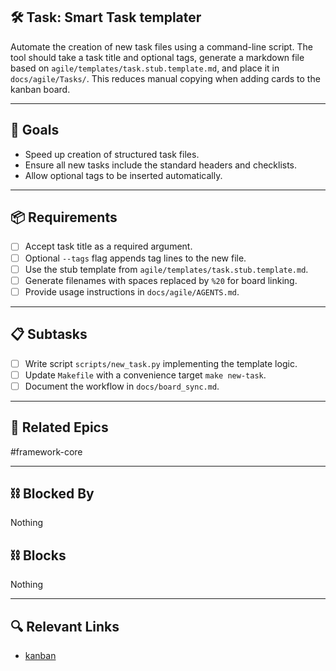 ## 🛠️ Task: Smart Task templater

Automate the creation of new task files using a command-line script. The tool
should take a task title and optional tags, generate a markdown file based on
`agile/templates/task.stub.template.md`, and place it in `docs/agile/Tasks/`.
This reduces manual copying when adding cards to the kanban board.

---

## 🎯 Goals

- Speed up creation of structured task files.
- Ensure all new tasks include the standard headers and checklists.
- Allow optional tags to be inserted automatically.

---

## 📦 Requirements
- [ ] Accept task title as a required argument.
- [ ] Optional `--tags` flag appends tag lines to the new file.
- [ ] Use the stub template from `agile/templates/task.stub.template.md`.
- [ ] Generate filenames with spaces replaced by `%20` for board linking.
- [ ] Provide usage instructions in `docs/agile/AGENTS.md`.

---

## 📋 Subtasks
- [ ] Write script `scripts/new_task.py` implementing the template logic.
- [ ] Update `Makefile` with a convenience target `make new-task`.
- [ ] Document the workflow in `docs/board_sync.md`.

---

## 🔗 Related Epics

#framework-core

---

## ⛓️ Blocked By

Nothing

## ⛓️ Blocks

Nothing

---

## 🔍 Relevant Links

- [kanban](../boards/kanban.md)
